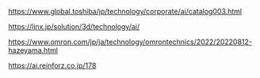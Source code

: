 https://www.global.toshiba/jp/technology/corporate/ai/catalog003.html

https://linx.jp/solution/3d/technology/ai/

https://www.omron.com/jp/ja/technology/omrontechnics/2022/20220812-hazeyama.html

https://ai.reinforz.co.jp/178
